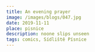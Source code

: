 ```yaml
---
title: An evening prayer
image: /images/blogs/047.jpg
date: 2019-11-11
place: pisnice
description: noone slips unseen
tags: comics, Sídliště Písnice
---
```

